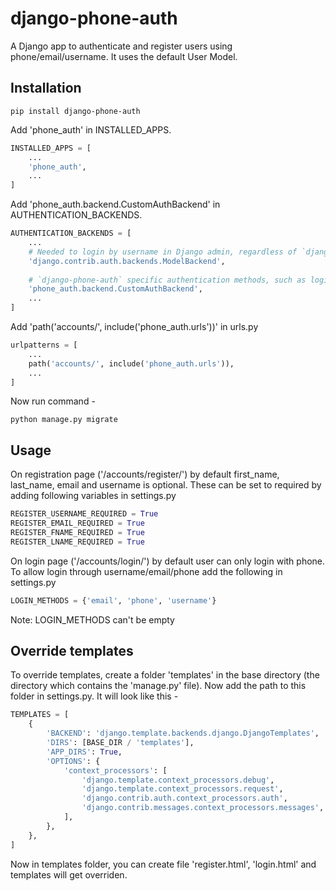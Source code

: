 # django-phone-auth
A Django app to authenticate and register users using phone/email/username. It uses the default User Model.

## Installation
```
pip install django-phone-auth
```

Add 'phone_auth' in INSTALLED_APPS.

```python
INSTALLED_APPS = [
    ...
    'phone_auth',
    ...
]
```

Add 'phone_auth.backend.CustomAuthBackend' in AUTHENTICATION_BACKENDS.

```python
AUTHENTICATION_BACKENDS = [
    ...
    # Needed to login by username in Django admin, regardless of `django-phone-auth`
    'django.contrib.auth.backends.ModelBackend',
    
    # `django-phone-auth` specific authentication methods, such as login by phone/email/username.
    'phone_auth.backend.CustomAuthBackend',
    ...
]
```

Add 'path('accounts/', include('phone_auth.urls'))' in urls.py

```python
urlpatterns = [
    ...
    path('accounts/', include('phone_auth.urls')),
    ...
]
```

Now run command -

```
python manage.py migrate
```

## Usage

On registration page ('/accounts/register/') by default
first_name, last_name, email and username is optional.
These can be set to required by adding following variables
in settings.py

```python
REGISTER_USERNAME_REQUIRED = True
REGISTER_EMAIL_REQUIRED = True
REGISTER_FNAME_REQUIRED = True
REGISTER_LNAME_REQUIRED = True

```

On login page ('/accounts/login/') by default user can only
login with phone. To allow login through username/email/phone
add the following in settings.py
```python
LOGIN_METHODS = {'email', 'phone', 'username'}
```

Note: LOGIN_METHODS can't be empty

## Override templates

To override templates, create a folder 'templates' in the base directory (the directory which contains the 'manage.py' file).
Now add the path to this folder in settings.py. It will look like this -

```python
TEMPLATES = [
    {
        'BACKEND': 'django.template.backends.django.DjangoTemplates',
        'DIRS': [BASE_DIR / 'templates'],
        'APP_DIRS': True,
        'OPTIONS': {
            'context_processors': [
                'django.template.context_processors.debug',
                'django.template.context_processors.request',
                'django.contrib.auth.context_processors.auth',
                'django.contrib.messages.context_processors.messages',
            ],
        },
    },
]
```

Now in templates folder, you can create file 'register.html', 'login.html' and templates will get overriden.